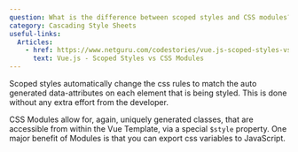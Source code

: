 ```yaml
---
question: What is the difference between scoped styles and CSS modules?
category: Cascading Style Sheets
useful-links:
  Articles:
    - href: https://www.netguru.com/codestories/vue.js-scoped-styles-vs-css-modules
      text: Vue.js - Scoped Styles vs CSS Modules
---
```


Scoped styles automatically change the css rules to match the auto generated data-attributes on each element that is being styled. This is done without any extra effort from the developer.

CSS Modules allow for, again, uniquely generated classes, that are accessible from within the Vue Template, via a special `$style` property. One major benefit of Modules is that you can export css variables to JavaScript.
